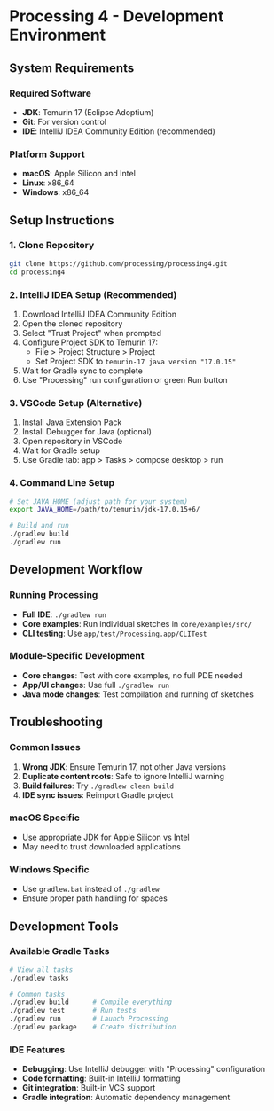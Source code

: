 # Processing 4 - Development Environment

## System Requirements

### Required Software
- **JDK**: Temurin 17 (Eclipse Adoptium)
- **Git**: For version control
- **IDE**: IntelliJ IDEA Community Edition (recommended)

### Platform Support
- **macOS**: Apple Silicon and Intel
- **Linux**: x86_64
- **Windows**: x86_64

## Setup Instructions

### 1. Clone Repository
```bash
git clone https://github.com/processing/processing4.git
cd processing4
```

### 2. IntelliJ IDEA Setup (Recommended)
1. Download IntelliJ IDEA Community Edition
2. Open the cloned repository
3. Select "Trust Project" when prompted
4. Configure Project SDK to Temurin 17:
   - File > Project Structure > Project
   - Set Project SDK to `temurin-17 java version "17.0.15"`
5. Wait for Gradle sync to complete
6. Use "Processing" run configuration or green Run button

### 3. VSCode Setup (Alternative)
1. Install Java Extension Pack
2. Install Debugger for Java (optional)
3. Open repository in VSCode
4. Wait for Gradle setup
5. Use Gradle tab: app > Tasks > compose desktop > run

### 4. Command Line Setup
```bash
# Set JAVA_HOME (adjust path for your system)
export JAVA_HOME=/path/to/temurin/jdk-17.0.15+6/

# Build and run
./gradlew build
./gradlew run
```

## Development Workflow

### Running Processing
- **Full IDE**: `./gradlew run`
- **Core examples**: Run individual sketches in `core/examples/src/`
- **CLI testing**: Use `app/test/Processing.app/CLITest`

### Module-Specific Development
- **Core changes**: Test with core examples, no full PDE needed
- **App/UI changes**: Use full `./gradlew run`
- **Java mode changes**: Test compilation and running of sketches

## Troubleshooting

### Common Issues
1. **Wrong JDK**: Ensure Temurin 17, not other Java versions
2. **Duplicate content roots**: Safe to ignore IntelliJ warning
3. **Build failures**: Try `./gradlew clean build`
4. **IDE sync issues**: Reimport Gradle project

### macOS Specific
- Use appropriate JDK for Apple Silicon vs Intel
- May need to trust downloaded applications

### Windows Specific
- Use `gradlew.bat` instead of `./gradlew`
- Ensure proper path handling for spaces

## Development Tools

### Available Gradle Tasks
```bash
# View all tasks
./gradlew tasks

# Common tasks
./gradlew build      # Compile everything
./gradlew test       # Run tests
./gradlew run        # Launch Processing
./gradlew package    # Create distribution
```

### IDE Features
- **Debugging**: Use IntelliJ debugger with "Processing" configuration
- **Code formatting**: Built-in IntelliJ formatting
- **Git integration**: Built-in VCS support
- **Gradle integration**: Automatic dependency management